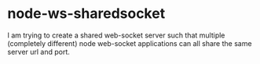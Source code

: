 # node-ws-sharedsocket
I am trying to create a shared web-socket server such that multiple (completely different) node web-socket applications can all share the same server url and port. 
